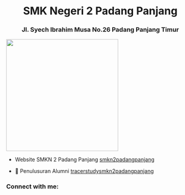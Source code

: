 <h1 align="center">SMK Negeri 2 Padang Panjang</h1>
<h3 align="center">Jl. Syech Ibrahim Musa No.26 Padang Panjang Timur</h3>
<img src="https://tracerstudysmekdapadapa.my.id/assets/smkn2papa.png" width="300px"/>

- Website SMKN 2 Padang Panjang [smkn2padangpanjang](https://smkn2-padangpanjang.sch.id/)

- 👯 Penulusuran Alumni [tracerstudysmkn2padangpanjang](https://tracerstudysmekdapadapa.my.id)

<h3 align="left">Connect with me:</h3>
<p align="left">
</p>
